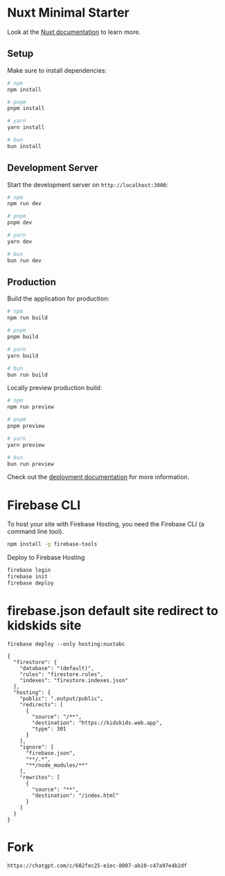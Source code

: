 # Nuxt Minimal Starter

Look at the [Nuxt documentation](https://nuxt.com/docs/getting-started/introduction) to learn more.

## Setup

Make sure to install dependencies:

```bash
# npm
npm install

# pnpm
pnpm install

# yarn
yarn install

# bun
bun install
```

## Development Server

Start the development server on `http://localhost:3000`:

```bash
# npm
npm run dev

# pnpm
pnpm dev

# yarn
yarn dev

# bun
bun run dev
```

## Production

Build the application for production:

```bash
# npm
npm run build

# pnpm
pnpm build

# yarn
yarn build

# bun
bun run build
```

Locally preview production build:

```bash
# npm
npm run preview

# pnpm
pnpm preview

# yarn
yarn preview

# bun
bun run preview
```

Check out the [deployment documentation](https://nuxt.com/docs/getting-started/deployment) for more information.

# Firebase CLI

To host your site with Firebase Hosting, you need the Firebase CLI (a command line tool).
```bash
npm install -g firebase-tools
```

Deploy to Firebase Hosting

```bash
firebase login
firebase init
firebase deploy
```

# firebase.json default site redirect to kidskids site
```
firebase deploy --only hosting:nuxtabc

{
  "firestore": {
    "database": "(default)",
    "rules": "firestore.rules",
    "indexes": "firestore.indexes.json"
  },
  "hosting": {
    "public": ".output/public",
    "redirects": [
      {
        "source": "/**",
        "destination": "https://kidskids.web.app",
        "type": 301
      }
    ],
    "ignore": [
      "firebase.json",
      "**/.*",
      "**/node_modules/**"
    ],
    "rewrites": [
      {
        "source": "**",
        "destination": "/index.html"
      }
    ]
  }
}
```

# Fork
```
https://chatgpt.com/c/682fec25-e1ec-8007-ab10-c47a97e4b2df
```

